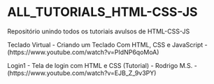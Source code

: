 # ALL_TUTORIALS_HTML-CSS-JS
Repositório unindo todos os tutoriais avulsos de HTML-CSS-JS

<p>Teclado Virtual - Criando um Teclado Com HTML, CSS e JavaScript - (https://www.youtube.com/watch?v=PIdNP6qoMoA)</p>

<p>Login1 - Tela de login com HTML e CSS (Tutorial) - Rodrigo M.S. - (https://www.youtube.com/watch?v=EJB_Z_9v3PY)</p>


